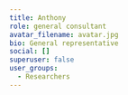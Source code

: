 ```yaml
---
title: Anthony
role: general consultant
avatar_filename: avatar.jpg
bio: General representative
social: []
superuser: false
user_groups:
  - Researchers
---
```

